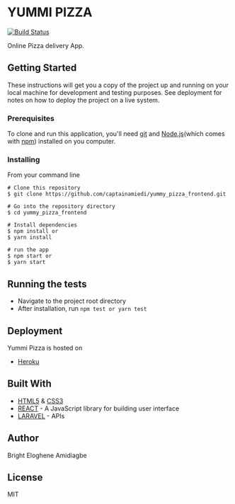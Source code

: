 # YUMMI PIZZA

[![Build Status](https://travis-ci.com/captainamiedi/yummy_pizza_frontend.svg?token=stnFKobTv54yRqra8ivy&branch=develop)](https://travis-ci.com/github/captainamiedi/yummy_pizza_frontend)

Online Pizza delivery App.

## Getting Started

These instructions will get you a copy of the project up and running on your local machine for development and testing purposes. See deployment for notes on how to deploy the project on a live system.

### Prerequisites

To clone and run this application, you'll need [git](https://git-scm.com/downloads) and [Node.js](https://nodejs.org/en/download/)(which comes with [npm](https://www.npmjs.com/)) installed on you computer.

### Installing

From your command line
```
# Clone this repository
$ git clone https://github.com/captainamiedi/yummy_pizza_frontend.git

# Go into the repository directory
$ cd yummy_pizza_frontend

# Install dependencies
$ npm install or
$ yarn install

# run the app
$ npm start or 
$ yarn start
```
## Running the tests

* Navigate to the project root directory
* After installation, run `npm test or yarn test`

## Deployment

Yummi Pizza is hosted on
* [Heroku](https://pizza-yummi.herokuapp.com/)

## Built With

* [HTML5](https://developer.mozilla.org/en-US/docs/Web/Guide/HTML/HTML5) & [CSS3](https://developer.mozilla.org/en-US/docs/Web/CSS/CSS3)
* [REACT](https://reactjs.org/) - A JavaScript library for building user interface
* [LARAVEL](https://laravel.com/) - APIs 

## Author
Bright Eloghene Amidiagbe

## License
MIT